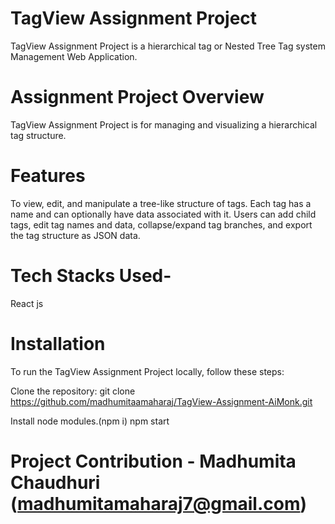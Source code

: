 # TagView Assignment Project
TagView Assignment Project is a hierarchical tag or Nested Tree Tag system Management Web Application.
# Assignment Project Overview
TagView Assignment Project is for managing and visualizing a hierarchical tag structure. 

# Features
To view, edit, and manipulate a tree-like structure of tags. Each tag has a name and can optionally have data associated with it. Users can add child tags, edit tag names and data, collapse/expand tag branches, and export the tag structure as JSON data.

# Tech Stacks Used-
React js

# Installation
To run the TagView Assignment Project locally, follow these steps:

Clone the repository: git clone https://github.com/madhumitaamaharaj/TagView-Assignment-AiMonk.git

Install node modules.(npm i) npm start

# Project Contribution - Madhumita Chaudhuri (madhumitamaharaj7@gmail.com)